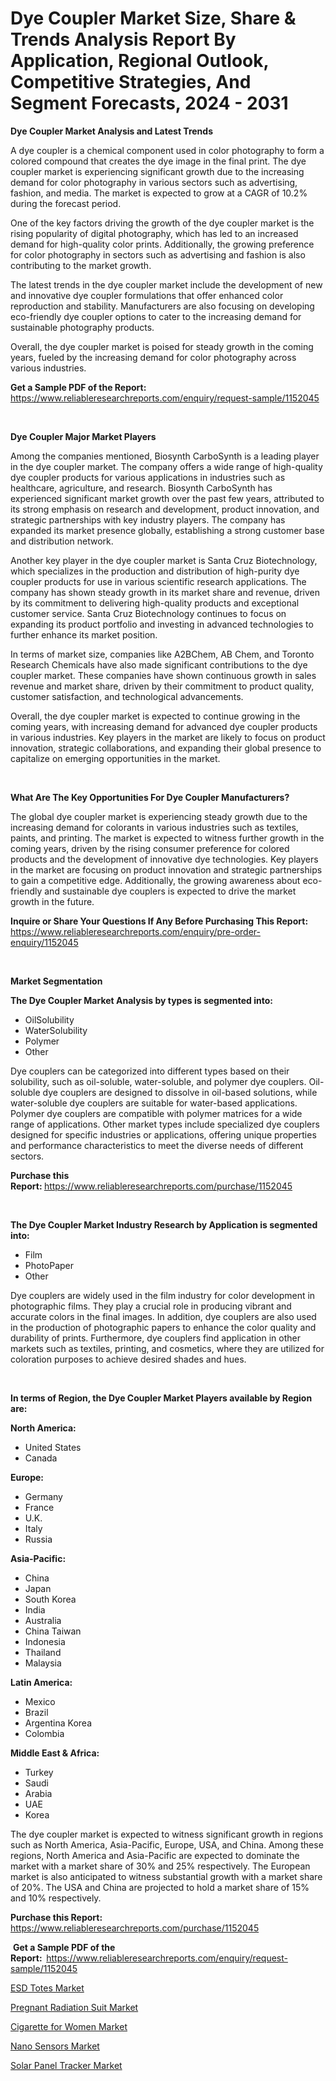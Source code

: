 <p><h1>Dye Coupler Market Size, Share & Trends Analysis Report By Application, Regional Outlook, Competitive Strategies, And Segment Forecasts, 2024 - 2031</h1></p><p><strong>Dye Coupler Market Analysis and Latest Trends</strong></p>
<p><p>A dye coupler is a chemical component used in color photography to form a colored compound that creates the dye image in the final print. The dye coupler market is experiencing significant growth due to the increasing demand for color photography in various sectors such as advertising, fashion, and media. The market is expected to grow at a CAGR of 10.2% during the forecast period.</p><p>One of the key factors driving the growth of the dye coupler market is the rising popularity of digital photography, which has led to an increased demand for high-quality color prints. Additionally, the growing preference for color photography in sectors such as advertising and fashion is also contributing to the market growth.</p><p>The latest trends in the dye coupler market include the development of new and innovative dye coupler formulations that offer enhanced color reproduction and stability. Manufacturers are also focusing on developing eco-friendly dye coupler options to cater to the increasing demand for sustainable photography products.</p><p>Overall, the dye coupler market is poised for steady growth in the coming years, fueled by the increasing demand for color photography across various industries.</p></p>
<p><strong>Get a Sample PDF of the Report:&nbsp;</strong> <a href="https://www.reliableresearchreports.com/enquiry/request-sample/1152045">https://www.reliableresearchreports.com/enquiry/request-sample/1152045</a></p>
<p>&nbsp;</p>
<p><strong>Dye Coupler Major Market Players</strong></p>
<p><p>Among the companies mentioned, Biosynth CarboSynth is a leading player in the dye coupler market. The company offers a wide range of high-quality dye coupler products for various applications in industries such as healthcare, agriculture, and research. Biosynth CarboSynth has experienced significant market growth over the past few years, attributed to its strong emphasis on research and development, product innovation, and strategic partnerships with key industry players. The company has expanded its market presence globally, establishing a strong customer base and distribution network.</p><p>Another key player in the dye coupler market is Santa Cruz Biotechnology, which specializes in the production and distribution of high-purity dye coupler products for use in various scientific research applications. The company has shown steady growth in its market share and revenue, driven by its commitment to delivering high-quality products and exceptional customer service. Santa Cruz Biotechnology continues to focus on expanding its product portfolio and investing in advanced technologies to further enhance its market position.</p><p>In terms of market size, companies like A2BChem, AB Chem, and Toronto Research Chemicals have also made significant contributions to the dye coupler market. These companies have shown continuous growth in sales revenue and market share, driven by their commitment to product quality, customer satisfaction, and technological advancements.</p><p>Overall, the dye coupler market is expected to continue growing in the coming years, with increasing demand for advanced dye coupler products in various industries. Key players in the market are likely to focus on product innovation, strategic collaborations, and expanding their global presence to capitalize on emerging opportunities in the market.</p></p>
<p>&nbsp;</p>
<p><strong>What Are The Key Opportunities For Dye Coupler Manufacturers?</strong></p>
<p><p>The global dye coupler market is experiencing steady growth due to the increasing demand for colorants in various industries such as textiles, paints, and printing. The market is expected to witness further growth in the coming years, driven by the rising consumer preference for colored products and the development of innovative dye technologies. Key players in the market are focusing on product innovation and strategic partnerships to gain a competitive edge. Additionally, the growing awareness about eco-friendly and sustainable dye couplers is expected to drive the market growth in the future.</p></p>
<p><strong>Inquire or Share Your Questions If Any Before Purchasing This Report:</strong> <a href="https://www.reliableresearchreports.com/enquiry/pre-order-enquiry/1152045">https://www.reliableresearchreports.com/enquiry/pre-order-enquiry/1152045</a></p>
<p>&nbsp;</p>
<p><strong>Market Segmentation</strong></p>
<p><strong>The Dye Coupler Market Analysis by types is segmented into:</strong></p>
<p><ul><li>OilSolubility</li><li>WaterSolubility</li><li>Polymer</li><li>Other</li></ul></p>
<p><p>Dye couplers can be categorized into different types based on their solubility, such as oil-soluble, water-soluble, and polymer dye couplers. Oil-soluble dye couplers are designed to dissolve in oil-based solutions, while water-soluble dye couplers are suitable for water-based applications. Polymer dye couplers are compatible with polymer matrices for a wide range of applications. Other market types include specialized dye couplers designed for specific industries or applications, offering unique properties and performance characteristics to meet the diverse needs of different sectors.</p></p>
<p><strong>Purchase this Report:&nbsp;</strong><a href="https://www.reliableresearchreports.com/purchase/1152045">https://www.reliableresearchreports.com/purchase/1152045</a></p>
<p>&nbsp;</p>
<p><strong>The Dye Coupler Market Industry Research by Application is segmented into:</strong></p>
<p><ul><li>Film</li><li>PhotoPaper</li><li>Other</li></ul></p>
<p><p>Dye couplers are widely used in the film industry for color development in photographic films. They play a crucial role in producing vibrant and accurate colors in the final images. In addition, dye couplers are also used in the production of photographic papers to enhance the color quality and durability of prints. Furthermore, dye couplers find application in other markets such as textiles, printing, and cosmetics, where they are utilized for coloration purposes to achieve desired shades and hues.</p></p>
<p>&nbsp;</p>
<p><strong>In terms of Region, the Dye Coupler Market Players available by Region are:</strong></p>
<p>
    <p> <strong> North America: </strong>
        <ul>
            <li>United States</li>
            <li>Canada</li>
        </ul>
        </p> 
    <p> <strong> Europe: </strong>
        <ul>
            <li>Germany</li>
            <li>France</li>
            <li>U.K.</li>
            <li>Italy</li>
            <li>Russia</li>
        </ul>
        </p> 
    <p> <strong> Asia-Pacific: </strong>
        <ul>
            <li>China</li>
            <li>Japan</li>
            <li>South Korea</li>
            <li>India</li>
            <li>Australia</li>
            <li>China Taiwan</li>
            <li>Indonesia</li>
            <li>Thailand</li>
            <li>Malaysia</li>
        </ul>
        </p> 
    <p> <strong> Latin America: </strong>
        <ul>
            <li>Mexico</li>
            <li>Brazil</li>
            <li>Argentina Korea</li>
            <li>Colombia</li>
        </ul>
        </p> 
    <p> <strong> Middle East & Africa: </strong>
        <ul>
            <li>Turkey</li>
            <li>Saudi</li>
            <li>Arabia</li>
            <li>UAE</li>
            <li>Korea</li>
        </ul>
    </p>
    </p>
<p><p>The dye coupler market is expected to witness significant growth in regions such as North America, Asia-Pacific, Europe, USA, and China. Among these regions, North America and Asia-Pacific are expected to dominate the market with a market share of 30% and 25% respectively. The European market is also anticipated to witness substantial growth with a market share of 20%. The USA and China are projected to hold a market share of 15% and 10% respectively.</p></p>
<p><strong>Purchase this Report: </strong><a href="https://www.reliableresearchreports.com/purchase/1152045">https://www.reliableresearchreports.com/purchase/1152045</a></p>
<p>&nbsp;<strong>Get a Sample PDF of the Report:&nbsp;&nbsp;</strong><a href="https://www.reliableresearchreports.com/enquiry/request-sample/1152045">https://www.reliableresearchreports.com/enquiry/request-sample/1152045</a></p>
<p><strong></strong></p>
<p><p><a href="https://five-trouble-98a.notion.site/ESD-Totes-Market-Size-Global-Industry-Overview-Market-Segmentation-and-Forecast-2024-to-2031-4f2724e745be4b76a5ecf27ee472df21">ESD Totes Market</a></p><p><a href="https://view.publitas.com/reportprime-1/pregnant-radiation-suit-market-size-focuses-on-market-dynamics-in-depth-analysis-and-future-projections-of-its-market-forecasted-for-period-from-2023-to-2030/">Pregnant Radiation Suit Market</a></p><p><a href="https://issuu.com/reportprime-2/docs/cigarette-for-women-market-size-2030.pptx">Cigarette for Women Market</a></p><p><a href="https://view.publitas.com/reportprime-1/nano-sensors-market-furnish-information-about-market-size-market-share-market-dynamics-and-projections-spanning-from-2023-to-2030/">Nano Sensors Market</a></p><p><a href="https://florentine-yuzu-f42.notion.site/Solar-Panel-Tracker-Market-Size-Evaluating-its-Market-Trends-Growth-and-Projections-2024-2031-9f16c1e0e93b492b91490fb9a0a339b3">Solar Panel Tracker Market</a></p></p>